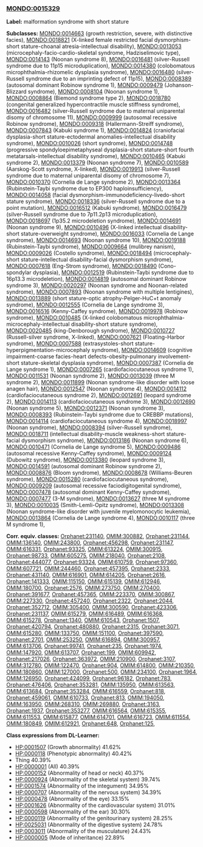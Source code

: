 
### [MONDO:0015329](http://purl.obolibrary.org/obo/MONDO_0015329)
**Label:** malformation syndrome with short stature

**Subclasses:** [MONDO:0014663](http://purl.obolibrary.org/obo/MONDO_0014663) (growth restriction, severe, with distinctive facies), [MONDO:0018821](http://purl.obolibrary.org/obo/MONDO_0018821) (X-linked female restricted facial dysmorphism-short stature-choanal atresia-intellectual disability), [MONDO:0013053](http://purl.obolibrary.org/obo/MONDO_0013053) (microcephaly-facio-cardio-skeletal syndrome, Hadziselimovic type), [MONDO:0014143](http://purl.obolibrary.org/obo/MONDO_0014143) (Noonan syndrome 8), [MONDO:0016481](http://purl.obolibrary.org/obo/MONDO_0016481) (silver-Russell syndrome due to 11p15 microduplication), [MONDO:0014380](http://purl.obolibrary.org/obo/MONDO_0014380) (colobomatous microphthalmia-rhizomelic dysplasia syndrome), [MONDO:0016480](http://purl.obolibrary.org/obo/MONDO_0016480) (silver-Russell syndrome due to an imprinting defect of 11p15), [MONDO:0008389](http://purl.obolibrary.org/obo/MONDO_0008389) (autosomal dominant Robinow syndrome 1), [MONDO:0009479](http://purl.obolibrary.org/obo/MONDO_0009479) (Johanson-Blizzard syndrome), [MONDO:0008104](http://purl.obolibrary.org/obo/MONDO_0008104) (Noonan syndrome 1), [MONDO:0008864](http://purl.obolibrary.org/obo/MONDO_0008864) (Biemond syndrome type 2), [MONDO:0018780](http://purl.obolibrary.org/obo/MONDO_0018780) (congenital generalized hypercontractile muscle stiffness syndrome), [MONDO:0016482](http://purl.obolibrary.org/obo/MONDO_0016482) (silver-Russell syndrome due to maternal uniparental disomy of chromosome 11), [MONDO:0009999](http://purl.obolibrary.org/obo/MONDO_0009999) (autosomal recessive Robinow syndrome), [MONDO:0009318](http://purl.obolibrary.org/obo/MONDO_0009318) (Hallermann-Streiff syndrome), [MONDO:0007843](http://purl.obolibrary.org/obo/MONDO_0007843) (Kabuki syndrome 1), [MONDO:0014824](http://purl.obolibrary.org/obo/MONDO_0014824) (craniofacial dysplasia-short stature-ectodermal anomalies-intellectual disability syndrome), [MONDO:0010026](http://purl.obolibrary.org/obo/MONDO_0010026) (short syndrome), [MONDO:0014748](http://purl.obolibrary.org/obo/MONDO_0014748) (progressive spondyloepimetaphyseal dysplasia-short stature-short fourth metatarsals-intellectual disability syndrome), [MONDO:0010465](http://purl.obolibrary.org/obo/MONDO_0010465) (Kabuki syndrome 2), [MONDO:0013379](http://purl.obolibrary.org/obo/MONDO_0013379) (Noonan syndrome 7), [MONDO:0010589](http://purl.obolibrary.org/obo/MONDO_0010589) (Aarskog-Scott syndrome, X-linked), [MONDO:0019913](http://purl.obolibrary.org/obo/MONDO_0019913) (silver-Russell syndrome due to maternal uniparental disomy of chromosome 7), [MONDO:0010370](http://purl.obolibrary.org/obo/MONDO_0010370) (Cornelia de Lange syndrome 2), [MONDO:0013364](http://purl.obolibrary.org/obo/MONDO_0013364) (Rubinstein-Taybi syndrome due to EP300 haploinsufficiency), [MONDO:0014058](http://purl.obolibrary.org/obo/MONDO_0014058) (facial dysmorphism-immunodeficiency-livedo-short stature syndrome), [MONDO:0018336](http://purl.obolibrary.org/obo/MONDO_0018336) (silver-Russell syndrome due to a point mutation), [MONDO:0016512](http://purl.obolibrary.org/obo/MONDO_0016512) (Kabuki syndrome), [MONDO:0016479](http://purl.obolibrary.org/obo/MONDO_0016479) (silver-Russell syndrome due to 7p11.2p13 microduplication), [MONDO:0018697](http://purl.obolibrary.org/obo/MONDO_0018697) (1p35.2 microdeletion syndrome), [MONDO:0014691](http://purl.obolibrary.org/obo/MONDO_0014691) (Noonan syndrome 9), [MONDO:0010496](http://purl.obolibrary.org/obo/MONDO_0010496) (X-linked intellectual disability-short stature-overweight syndrome), [MONDO:0016033](http://purl.obolibrary.org/obo/MONDO_0016033) (Cornelia de Lange syndrome), [MONDO:0014693](http://purl.obolibrary.org/obo/MONDO_0014693) (Noonan syndrome 10), [MONDO:0019188](http://purl.obolibrary.org/obo/MONDO_0019188) (Rubinstein-Taybi syndrome), [MONDO:0009664](http://purl.obolibrary.org/obo/MONDO_0009664) (mulibrey nanism), [MONDO:0009026](http://purl.obolibrary.org/obo/MONDO_0009026) (Costello syndrome), [MONDO:0018494](http://purl.obolibrary.org/obo/MONDO_0018494) (microcephaly-short stature-intellectual disability-facial dysmorphism syndrome), [MONDO:0007618](http://purl.obolibrary.org/obo/MONDO_0007618) (Eng-Strom syndrome), [MONDO:0018490](http://purl.obolibrary.org/obo/MONDO_0018490) (Cono-spondylar dysplasia), [MONDO:0012519](http://purl.obolibrary.org/obo/MONDO_0012519) (Rubinstein-Taybi syndrome due to 16p13.3 microdeletion), [MONDO:0014819](http://purl.obolibrary.org/obo/MONDO_0014819) (autosomal dominant Robinow syndrome 3), [MONDO:0020297](http://purl.obolibrary.org/obo/MONDO_0020297) (Noonan syndrome and Noonan-related syndrome), [MONDO:0007893](http://purl.obolibrary.org/obo/MONDO_0007893) (Noonan syndrome with multiple lentigines), [MONDO:0013889](http://purl.obolibrary.org/obo/MONDO_0013889) (short stature-optic atrophy-Pelger-HuC+t anomaly syndrome), [MONDO:0012555](http://purl.obolibrary.org/obo/MONDO_0012555) (Cornelia de Lange syndrome 3), [MONDO:0016516](http://purl.obolibrary.org/obo/MONDO_0016516) (Kenny-Caffey syndrome), [MONDO:0019978](http://purl.obolibrary.org/obo/MONDO_0019978) (Robinow syndrome), [MONDO:0010485](http://purl.obolibrary.org/obo/MONDO_0010485) (X-linked colobomatous microphthalmia-microcephaly-intellectual disability-short stature syndrome), [MONDO:0020485](http://purl.obolibrary.org/obo/MONDO_0020485) (king-Denborough syndrome), [MONDO:0010727](http://purl.obolibrary.org/obo/MONDO_0010727) (Russell-silver syndrome, X-linked), [MONDO:0007621](http://purl.obolibrary.org/obo/MONDO_0007621) (Floating-Harbor syndrome), [MONDO:0007588](http://purl.obolibrary.org/obo/MONDO_0007588) (extrasystoles-short stature-hyperpigmentation-microcephaly syndrome), [MONDO:0014609](http://purl.obolibrary.org/obo/MONDO_0014609) (cognitive impairment-coarse facies-heart defects-obesity-pulmonary involvement-short stature-skeletal dysplasia syndrome), [MONDO:0007387](http://purl.obolibrary.org/obo/MONDO_0007387) (Cornelia de Lange syndrome 1), [MONDO:0007265](http://purl.obolibrary.org/obo/MONDO_0007265) (cardiofaciocutaneous syndrome 1), [MONDO:0011531](http://purl.obolibrary.org/obo/MONDO_0011531) (Noonan syndrome 2), [MONDO:0013039](http://purl.obolibrary.org/obo/MONDO_0013039) (three M syndrome 2), [MONDO:0011899](http://purl.obolibrary.org/obo/MONDO_0011899) (Noonan syndrome-like disorder with loose anagen hair), [MONDO:0012547](http://purl.obolibrary.org/obo/MONDO_0012547) (Noonan syndrome 4), [MONDO:0014112](http://purl.obolibrary.org/obo/MONDO_0014112) (cardiofaciocutaneous syndrome 2), [MONDO:0012691](http://purl.obolibrary.org/obo/MONDO_0012691) (leopard syndrome 2), [MONDO:0014113](http://purl.obolibrary.org/obo/MONDO_0014113) (cardiofaciocutaneous syndrome 3), [MONDO:0012690](http://purl.obolibrary.org/obo/MONDO_0012690) (Noonan syndrome 5), [MONDO:0012371](http://purl.obolibrary.org/obo/MONDO_0012371) (Noonan syndrome 3), [MONDO:0008393](http://purl.obolibrary.org/obo/MONDO_0008393) (Rubinstein-Taybi syndrome due to CREBBP mutations), [MONDO:0014114](http://purl.obolibrary.org/obo/MONDO_0014114) (cardiofaciocutaneous syndrome 4), [MONDO:0018997](http://purl.obolibrary.org/obo/MONDO_0018997) (Noonan syndrome), [MONDO:0008394](http://purl.obolibrary.org/obo/MONDO_0008394) (silver-Russell syndrome), [MONDO:0018711](http://purl.obolibrary.org/obo/MONDO_0018711) (intellectual disability-muscle weakness-short stature-facial dysmorphism syndrome), [MONDO:0013186](http://purl.obolibrary.org/obo/MONDO_0013186) (Noonan syndrome 6), [MONDO:0010471](http://purl.obolibrary.org/obo/MONDO_0010471) (Cornelia de Lange syndrome 5), [MONDO:0009486](http://purl.obolibrary.org/obo/MONDO_0009486) (autosomal recessive Kenny-Caffey syndrome), [MONDO:0009124](http://purl.obolibrary.org/obo/MONDO_0009124) (Dubowitz syndrome), [MONDO:0013380](http://purl.obolibrary.org/obo/MONDO_0013380) (leopard syndrome 3), [MONDO:0014591](http://purl.obolibrary.org/obo/MONDO_0014591) (autosomal dominant Robinow syndrome 2), [MONDO:0008876](http://purl.obolibrary.org/obo/MONDO_0008876) (Bloom syndrome), [MONDO:0008678](http://purl.obolibrary.org/obo/MONDO_0008678) (Williams-Beuren syndrome), [MONDO:0015280](http://purl.obolibrary.org/obo/MONDO_0015280) (cardiofaciocutaneous syndrome), [MONDO:0009209](http://purl.obolibrary.org/obo/MONDO_0009209) (autosomal recessive faciodigitogenital syndrome), [MONDO:0007478](http://purl.obolibrary.org/obo/MONDO_0007478) (autosomal dominant Kenny-Caffey syndrome), [MONDO:0007477](http://purl.obolibrary.org/obo/MONDO_0007477) (3-M syndrome), [MONDO:0013627](http://purl.obolibrary.org/obo/MONDO_0013627) (three M syndrome 3), [MONDO:0010035](http://purl.obolibrary.org/obo/MONDO_0010035) (Smith-Lemli-Opitz syndrome), [MONDO:0013308](http://purl.obolibrary.org/obo/MONDO_0013308) (Noonan syndrome-like disorder with juvenile myelomonocytic leukemia), [MONDO:0013864](http://purl.obolibrary.org/obo/MONDO_0013864) (Cornelia de Lange syndrome 4), [MONDO:0010117](http://purl.obolibrary.org/obo/MONDO_0010117) (three M syndrome 1), 

**Corr. equiv. classes:** [Orphanet:231140](http://www.orpha.net/ORDO/Orphanet_231140), [OMIM:300882](http://purl.obolibrary.org/obo/OMIM_300882), [Orphanet:231144](http://www.orpha.net/ORDO/Orphanet_231144), [OMIM:136140](http://purl.obolibrary.org/obo/OMIM_136140), [OMIM:243800](http://purl.obolibrary.org/obo/OMIM_243800), [Orphanet:456298](http://www.orpha.net/ORDO/Orphanet_456298), [Orphanet:231147](http://www.orpha.net/ORDO/Orphanet_231147), [OMIM:616331](http://purl.obolibrary.org/obo/OMIM_616331), [Orphanet:93325](http://www.orpha.net/ORDO/Orphanet_93325), [OMIM:613224](http://purl.obolibrary.org/obo/OMIM_613224), [OMIM:300915](http://purl.obolibrary.org/obo/OMIM_300915), [Orphanet:98733](http://www.orpha.net/ORDO/Orphanet_98733), [OMIM:605275](http://purl.obolibrary.org/obo/OMIM_605275), [OMIM:218040](http://purl.obolibrary.org/obo/OMIM_218040), [Orphanet:2108](http://www.orpha.net/ORDO/Orphanet_2108), [Orphanet:444077](http://www.orpha.net/ORDO/Orphanet_444077), [Orphanet:93324](http://www.orpha.net/ORDO/Orphanet_93324), [OMIM:610759](http://purl.obolibrary.org/obo/OMIM_610759), [Orphanet:97360](http://www.orpha.net/ORDO/Orphanet_97360), [OMIM:607721](http://purl.obolibrary.org/obo/OMIM_607721), [OMIM:244460](http://purl.obolibrary.org/obo/OMIM_244460), [Orphanet:457395](http://www.orpha.net/ORDO/Orphanet_457395), [Orphanet:2333](http://www.orpha.net/ORDO/Orphanet_2333), [Orphanet:431140](http://www.orpha.net/ORDO/Orphanet_431140), [OMIM:616901](http://purl.obolibrary.org/obo/OMIM_616901), [OMIM:614205](http://purl.obolibrary.org/obo/OMIM_614205), [Orphanet:2616](http://www.orpha.net/ORDO/Orphanet_2616), [Orphanet:141333](http://www.orpha.net/ORDO/Orphanet_141333), [OMIM:115150](http://purl.obolibrary.org/obo/OMIM_115150), [OMIM:615139](http://purl.obolibrary.org/obo/OMIM_615139), [OMIM:612946](http://purl.obolibrary.org/obo/OMIM_612946), [OMIM:180700](http://purl.obolibrary.org/obo/OMIM_180700), [Orphanet:2576](http://www.orpha.net/ORDO/Orphanet_2576), [OMIM:273750](http://purl.obolibrary.org/obo/OMIM_273750), [OMIM:270400](http://purl.obolibrary.org/obo/OMIM_270400), [Orphanet:391677](http://www.orpha.net/ORDO/Orphanet_391677), [Orphanet:457365](http://www.orpha.net/ORDO/Orphanet_457365), [OMIM:223370](http://purl.obolibrary.org/obo/OMIM_223370), [OMIM:300867](http://purl.obolibrary.org/obo/OMIM_300867), [OMIM:227330](http://purl.obolibrary.org/obo/OMIM_227330), [Orphanet:457240](http://www.orpha.net/ORDO/Orphanet_457240), [Orphanet:2322](http://www.orpha.net/ORDO/Orphanet_2322), [Orphanet:2044](http://www.orpha.net/ORDO/Orphanet_2044), [Orphanet:352712](http://www.orpha.net/ORDO/Orphanet_352712), [OMIM:305400](http://purl.obolibrary.org/obo/OMIM_305400), [OMIM:300590](http://purl.obolibrary.org/obo/OMIM_300590), [Orphanet:423306](http://www.orpha.net/ORDO/Orphanet_423306), [Orphanet:231137](http://www.orpha.net/ORDO/Orphanet_231137), [OMIM:615279](http://purl.obolibrary.org/obo/OMIM_615279), [OMIM:616489](http://purl.obolibrary.org/obo/OMIM_616489), [OMIM:616368](http://purl.obolibrary.org/obo/OMIM_616368), [OMIM:615278](http://purl.obolibrary.org/obo/OMIM_615278), [Orphanet:1340](http://www.orpha.net/ORDO/Orphanet_1340), [OMIM:610543](http://purl.obolibrary.org/obo/OMIM_610543), [Orphanet:1507](http://www.orpha.net/ORDO/Orphanet_1507), [Orphanet:420794](http://www.orpha.net/ORDO/Orphanet_420794), [Orphanet:480880](http://www.orpha.net/ORDO/Orphanet_480880), [Orphanet:2315](http://www.orpha.net/ORDO/Orphanet_2315), [Orphanet:3071](http://www.orpha.net/ORDO/Orphanet_3071), [OMIM:615280](http://purl.obolibrary.org/obo/OMIM_615280), [OMIM:133750](http://purl.obolibrary.org/obo/OMIM_133750), [OMIM:151100](http://purl.obolibrary.org/obo/OMIM_151100), [Orphanet:397590](http://www.orpha.net/ORDO/Orphanet_397590), [Orphanet:2701](http://www.orpha.net/ORDO/Orphanet_2701), [OMIM:253250](http://purl.obolibrary.org/obo/OMIM_253250), [OMIM:616894](http://purl.obolibrary.org/obo/OMIM_616894), [OMIM:300957](http://purl.obolibrary.org/obo/OMIM_300957), [OMIM:613706](http://purl.obolibrary.org/obo/OMIM_613706), [Orphanet:99741](http://www.orpha.net/ORDO/Orphanet_99741), [Orphanet:235](http://www.orpha.net/ORDO/Orphanet_235), [Orphanet:1974](http://www.orpha.net/ORDO/Orphanet_1974), [OMIM:147920](http://purl.obolibrary.org/obo/OMIM_147920), [OMIM:613707](http://purl.obolibrary.org/obo/OMIM_613707), [Orphanet:199](http://www.orpha.net/ORDO/Orphanet_199), [OMIM:609942](http://purl.obolibrary.org/obo/OMIM_609942), [Orphanet:217026](http://www.orpha.net/ORDO/Orphanet_217026), [Orphanet:363972](http://www.orpha.net/ORDO/Orphanet_363972), [OMIM:210900](http://purl.obolibrary.org/obo/OMIM_210900), [Orphanet:3107](http://www.orpha.net/ORDO/Orphanet_3107), [OMIM:312780](http://purl.obolibrary.org/obo/OMIM_312780), [OMIM:122470](http://purl.obolibrary.org/obo/OMIM_122470), [Orphanet:904](http://www.orpha.net/ORDO/Orphanet_904), [OMIM:614800](http://purl.obolibrary.org/obo/OMIM_614800), [OMIM:210350](http://purl.obolibrary.org/obo/OMIM_210350), [OMIM:180860](http://purl.obolibrary.org/obo/OMIM_180860), [OMIM:127000](http://purl.obolibrary.org/obo/OMIM_127000), [Orphanet:500](http://www.orpha.net/ORDO/Orphanet_500), [OMIM:234100](http://purl.obolibrary.org/obo/OMIM_234100), [Orphanet:1964](http://www.orpha.net/ORDO/Orphanet_1964), [OMIM:126950](http://purl.obolibrary.org/obo/OMIM_126950), [Orphanet:424099](http://www.orpha.net/ORDO/Orphanet_424099), [Orphanet:96182](http://www.orpha.net/ORDO/Orphanet_96182), [Orphanet:783](http://www.orpha.net/ORDO/Orphanet_783), [Orphanet:476406](http://www.orpha.net/ORDO/Orphanet_476406), [Orphanet:353281](http://www.orpha.net/ORDO/Orphanet_353281), [OMIM:135950](http://purl.obolibrary.org/obo/OMIM_135950), [OMIM:613563](http://purl.obolibrary.org/obo/OMIM_613563), [OMIM:613684](http://purl.obolibrary.org/obo/OMIM_613684), [Orphanet:353284](http://www.orpha.net/ORDO/Orphanet_353284), [OMIM:616559](http://purl.obolibrary.org/obo/OMIM_616559), [Orphanet:818](http://www.orpha.net/ORDO/Orphanet_818), [Orphanet:459061](http://www.orpha.net/ORDO/Orphanet_459061), [OMIM:610733](http://purl.obolibrary.org/obo/OMIM_610733), [Orphanet:813](http://www.orpha.net/ORDO/Orphanet_813), [OMIM:194050](http://purl.obolibrary.org/obo/OMIM_194050), [OMIM:163950](http://purl.obolibrary.org/obo/OMIM_163950), [OMIM:268310](http://purl.obolibrary.org/obo/OMIM_268310), [OMIM:269880](http://purl.obolibrary.org/obo/OMIM_269880), [Orphanet:3163](http://www.orpha.net/ORDO/Orphanet_3163), [Orphanet:1937](http://www.orpha.net/ORDO/Orphanet_1937), [Orphanet:353277](http://www.orpha.net/ORDO/Orphanet_353277), [OMIM:616564](http://purl.obolibrary.org/obo/OMIM_616564), [OMIM:615355](http://purl.obolibrary.org/obo/OMIM_615355), [OMIM:611553](http://purl.obolibrary.org/obo/OMIM_611553), [OMIM:615877](http://purl.obolibrary.org/obo/OMIM_615877), [OMIM:614701](http://purl.obolibrary.org/obo/OMIM_614701), [OMIM:616723](http://purl.obolibrary.org/obo/OMIM_616723), [OMIM:611554](http://purl.obolibrary.org/obo/OMIM_611554), [OMIM:180849](http://purl.obolibrary.org/obo/OMIM_180849), [OMIM:612921](http://purl.obolibrary.org/obo/OMIM_612921), [Orphanet:648](http://www.orpha.net/ORDO/Orphanet_648), [Orphanet:125](http://www.orpha.net/ORDO/Orphanet_125), 

**Class expressions from DL-Learner:**

- [HP:0001507](http://purl.obolibrary.org/obo/HP_0001507) (Growth abnormality) 41.62%
- [HP:0000118](http://purl.obolibrary.org/obo/HP_0000118) (Phenotypic abnormality) 40.42%
- Thing 40.39%
- [HP:0000001](http://purl.obolibrary.org/obo/HP_0000001) (All) 40.39%
- [HP:0000152](http://purl.obolibrary.org/obo/HP_0000152) (Abnormality of head or neck) 40.37%
- [HP:0000924](http://purl.obolibrary.org/obo/HP_0000924) (Abnormality of the skeletal system) 39.74%
- [HP:0001574](http://purl.obolibrary.org/obo/HP_0001574) (Abnormality of the integument) 34.95%
- [HP:0000707](http://purl.obolibrary.org/obo/HP_0000707) (Abnormality of the nervous system) 34.39%
- [HP:0000478](http://purl.obolibrary.org/obo/HP_0000478) (Abnormality of the eye) 33.15%
- [HP:0001626](http://purl.obolibrary.org/obo/HP_0001626) (Abnormality of the cardiovascular system) 31.01%
- [HP:0000598](http://purl.obolibrary.org/obo/HP_0000598) (Abnormality of the ear) 30.30%
- [HP:0000119](http://purl.obolibrary.org/obo/HP_0000119) (Abnormality of the genitourinary system) 28.25%
- [HP:0025031](http://purl.obolibrary.org/obo/HP_0025031) (Abnormality of the digestive system) 24.78%
- [HP:0003011](http://purl.obolibrary.org/obo/HP_0003011) (Abnormality of the musculature) 24.43%
- [HP:0000005](http://purl.obolibrary.org/obo/HP_0000005) (Mode of inheritance) 22.89%


